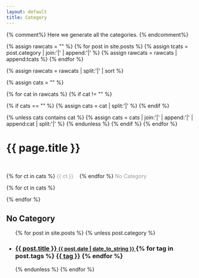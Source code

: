 ```yaml
---
layout: default
title: Category
---
```

{% comment%}
Here we generate all the categories.
{% endcomment%}

{% assign rawcats = "" %}
{% for post in site.posts %}
{% assign tcats = post.category | join:'|' | append:'|' %}
{% assign rawcats = rawcats | append:tcats %}
{% endfor %}

{% assign rawcats = rawcats | split:'|' | sort %}

{% assign cats = "" %}

{% for cat in rawcats %}
{% if cat != "" %}

{% if cats == "" %}
{% assign cats = cat | split:'|' %}
{% endif %}

{% unless cats contains cat %}
{% assign cats = cats | join:'|' | append:'|' | append:cat | split:'|' %}
{% endunless %}
{% endif %}
{% endfor %}

<h1 class="page-title">
  {{ page.title }}
</h1>
<br/>

<div class="posts">
<p>
{% for ct in cats %}
<a href="#{{ ct | slugify }}" class="codinfox-category-mark" style="color:#999;text-decoration: none;" onclick="showBox('{{ ct | slugify }}')"> {{ ct }} </a> &nbsp;&nbsp;
{% endfor %}
<a href="#no-category" class="codinfox-category-mark" style="color:#999;text-decoration: none;" onclick="showBox('no-category')"> No Category </a> &nbsp;&nbsp;
</p>

{% for ct in cats %}
<div class="hidebox {{ ct | slugify }}" style="display: none;">
<h2 id="{{ ct | slugify }}">{{ ct }}</h2>
<ul class="codinfox-category-list {{ ct | slugify }}">
  {% for post in site.posts %}
  {% if post.category contains ct %}
  <li>
    <h3>
      <a href="{{ post.url }}">
        {{ post.title }}
        <small>{{ post.date | date_to_string }}</small>
      </a>
      {% for tag in post.tags %}
      <a class="codinfox-tag-mark" href="/blog/tag/#{{ tag | slugify }}">{{ tag }}</a>
      {% endfor %}
    </h3>
  </li>
  {% endif %}
  {% endfor %}
</ul>
</div>
{% endfor %}

<div class="hidebox no-category">
<h2>No Category</h2>
<ul class="codinfox-category-list no-category">
  {% for post in site.posts %}
  {% unless post.category %}
  <li>
    <h3>
      <a href="{{ post.url }}">
        {{ post.title }}
        <small>{{ post.date | date_to_string }}</small>
      </a>
      {% for tag in post.tags %}
      <a class="codinfox-tag-mark" href="/blog/tag/#{{ tag | slugify }}">{{ tag }}</a>
      {% endfor %}
    </h3>
  </li>
  {% endunless %}
  {% endfor %}
</ul>
</div>
<script src="/js/jquery-3.3.1.min.js"></script>
<script src="/js/showBox.js"></script>
</div>
